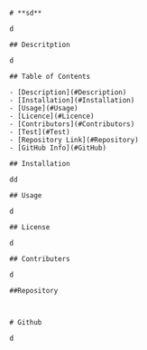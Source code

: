 
    # **sd**

    d

    ## Descritption 

    d

    ## Table of Contents 

    - [Description](#Description)
    - [Installation](#Installation)
    - [Usage](#Usage)
    - [Licence](#Licence)
    - [Contributors](#Contributors)
    - [Test](#Test)
    - [Repository Link](#Repository)
    - [GitHub Info](#GitHub) 

    ## Installation

    dd

    ## Usage 

    d

    ## License 

    d

    ## Contributers 

    d

    ##Repository 

    

    # Github

    d
    